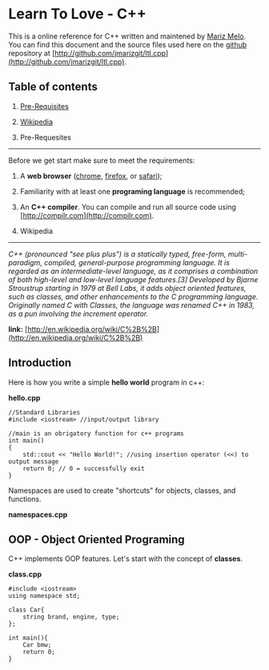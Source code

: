 Learn To Love - C++
===================
This is a online reference for C++ written and maintened by [Mariz Melo](http://github.com/jmarizgit).<br>
You can find this document and the source files used here on the [github](http://github.com) repository at [http://github.com/jmarizgit/ltl.cpp](http://github.com/jmarizgit/ltl.cpp).

Table of contents
-----------------
1. [Pre-Requisites](#prerequisites)
2. [Wikipedia](#wikipedia)


1. Pre-Requesites <a id="#prerequesites"></a>
-----------------
Before we get start make sure to meet the requirements:

1. A **web browser** ([chrome](http://www.google.com/chrome), [firefox](http://www.mozilla.org/), or [safari](http://support.apple.com/downloads/#safari));
2. Familiarity with at least one **programing language** is recommended;
3. An **C++ compiler**. You can compile and run all source code using [http://compilr.com](http://compilr.com).


2. Wikipedia <a id="#wikipedia"></a>
--------------
_C++ (pronounced "see plus plus") is a statically typed, free-form, multi-paradigm, compiled, general-purpose programming language. It is regarded as an intermediate-level language, as it comprises a combination of both high-level and low-level language features.[3] Developed by Bjarne Stroustrup starting in 1979 at Bell Labs, it adds object oriented features, such as classes, and other enhancements to the C programming language. Originally named C with Classes, the language was renamed C++ in 1983, as a pun involving the increment operator._

**link:** [http://en.wikipedia.org/wiki/C%2B%2B](http://en.wikipedia.org/wiki/C%2B%2B)


Introduction
------------
Here is how you write a simple **hello world** program in c++:

**hello.cpp**

	//Standard Libraries
	#include <iostream> //input/output library

	//main is an obrigatory function for c++ programs
	int main()
	{
		std::cout << "Hello World!"; //using insertion operator (<<) to output message
		return 0; // 0 = successfully exit
	}

Namespaces are used to create "shortcuts" for objects, classes, and functions.

**namespaces.cpp**



OOP - Object Oriented Programing
--------------------------------
C++ implements OOP features. Let's start with the concept of **classes**.

**class.cpp**

	#include <iostream>
	using namespace std;

	class Car{
		string brand, engine, type;
	};

	int main(){
	    Car bmw;
	    return 0;
	}
